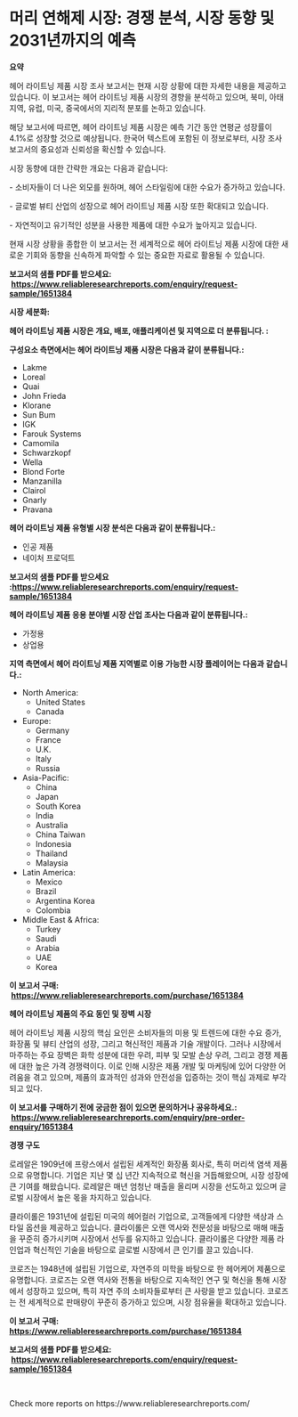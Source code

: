 <p><h1>머리 연해제 시장: 경쟁 분석, 시장 동향 및 2031년까지의 예측</h1></p><p><strong>요약</strong></p>
<p><p>헤어 라이트닝 제품 시장 조사 보고서는 현재 시장 상황에 대한 자세한 내용을 제공하고 있습니다. 이 보고서는 헤어 라이트닝 제품 시장의 경향을 분석하고 있으며, 북미, 아태지역, 유럽, 미국, 중국에서의 지리적 분포를 논하고 있습니다. </p><p>해당 보고서에 따르면, 헤어 라이트닝 제품 시장은 예측 기간 동안 연평균 성장률이 4.1%로 성장할 것으로 예상됩니다. 한국어 텍스트에 포함된 이 정보로부터, 시장 조사 보고서의 중요성과 신뢰성을 확신할 수 있습니다.</p><p>시장 동향에 대한 간략한 개요는 다음과 같습니다:</p><p>- 소비자들이 더 나은 외모를 원하며, 헤어 스타일링에 대한 수요가 증가하고 있습니다.</p><p>- 글로벌 뷰티 산업의 성장으로 헤어 라이트닝 제품 시장 또한 확대되고 있습니다.</p><p>- 자연적이고 유기적인 성분을 사용한 제품에 대한 수요가 높아지고 있습니다.</p><p>현재 시장 상황을 종합한 이 보고서는 전 세계적으로 헤어 라이트닝 제품 시장에 대한 새로운 기회와 동향을 신속하게 파악할 수 있는 중요한 자료로 활용될 수 있습니다.</p></p>
<p><strong>보고서의 샘플 PDF를 받으세요: &nbsp;<a href="https://www.reliableresearchreports.com/enquiry/request-sample/1651384">https://www.reliableresearchreports.com/enquiry/request-sample/1651384</a></strong></p>
<p><strong>시장 세분화:</strong></p>
<p><strong> 헤어 라이트닝 제품 시장은 개요, 배포, 애플리케이션 및 지역으로 더 분류됩니다. :</strong></p>
<p><strong>구성요소 측면에서는 헤어 라이트닝 제품 시장은 다음과 같이 분류됩니다.:</strong></p>
<p><ul><li>Lakme</li><li>Loreal</li><li>Quai</li><li>John Frieda</li><li>Klorane</li><li>Sun Bum</li><li>IGK</li><li>Farouk Systems</li><li>Camomila</li><li>Schwarzkopf</li><li>Wella</li><li>Blond Forte</li><li>Manzanilla</li><li>Clairol</li><li>Gnarly</li><li>Pravana</li></ul></p>
<p><strong> 헤어 라이트닝 제품 유형별 시장 분석은 다음과 같이 분류됩니다.:</strong></p>
<p><ul><li>인공 제품</li><li>네이처 프로덕트</li></ul></p>
<p><strong>보고서의 샘플 PDF를 받으세요 :<a href="https://www.reliableresearchreports.com/enquiry/request-sample/1651384">https://www.reliableresearchreports.com/enquiry/request-sample/1651384</a></strong></p>
<p><strong> 헤어 라이트닝 제품 응용 분야별 시장 산업 조사는 다음과 같이 분류됩니다.:</strong></p>
<p><ul><li>가정용</li><li>상업용</li></ul></p>
<p><strong>지역 측면에서 헤어 라이트닝 제품 지역별로 이용 가능한 시장 플레이어는 다음과 같습니다.:</strong></p>
<p><ul>
    <li>
        North America:
        <ul>
            <li>United States</li>
            <li>Canada</li>
        </ul>
    </li>
    <li>
        Europe:
        <ul>
            <li>Germany</li>
            <li>France</li>
            <li>U.K.</li>
            <li>Italy</li>
            <li>Russia</li>
        </ul>
    </li>
    <li>
        Asia-Pacific:
        <ul>
            <li>China</li>
            <li>Japan</li>
            <li>South Korea</li>
            <li>India</li>
            <li>Australia</li>
            <li>China Taiwan</li>
            <li>Indonesia</li>
            <li>Thailand</li>
            <li>Malaysia</li>
        </ul>
    </li>
    <li>
        Latin America:
        <ul>
            <li>Mexico</li>
            <li>Brazil</li>
            <li>Argentina Korea</li>
            <li>Colombia</li>
        </ul>
    </li>
    <li>
        Middle East & Africa:
        <ul>
            <li>Turkey</li>
            <li>Saudi</li>
            <li>Arabia</li>
            <li>UAE</li>
            <li>Korea</li>
        </ul>
    </li>
    </ul></p>
<p><strong>이 보고서 구매: &nbsp;<a href="https://www.reliableresearchreports.com/purchase/1651384">https://www.reliableresearchreports.com/purchase/1651384</a></strong></p>
<p><strong>헤어 라이트닝 제품의 주요 동인 및 장벽 시장</strong></p>
<p><p>헤어 라이트닝 제품 시장의 핵심 요인은 소비자들의 미용 및 트렌드에 대한 수요 증가, 화장품 및 뷰티 산업의 성장, 그리고 혁신적인 제품과 기술 개발이다. 그러나 시장에서 마주하는 주요 장벽은 화학 성분에 대한 우려, 피부 및 모발 손상 우려, 그리고 경쟁 제품에 대한 높은 가격 경쟁력이다. 이로 인해 시장은 제품 개발 및 마케팅에 있어 다양한 어려움을 겪고 있으며, 제품의 효과적인 성과와 안전성을 입증하는 것이 핵심 과제로 부각되고 있다.</p></p>
<p><strong>이 보고서를 구매하기 전에 궁금한 점이 있으면 문의하거나 공유하세요.: &nbsp;<a href="https://www.reliableresearchreports.com/enquiry/pre-order-enquiry/1651384">https://www.reliableresearchreports.com/enquiry/pre-order-enquiry/1651384</a></strong></p>
<p><strong>경쟁 구도</strong></p>
<p><p>로레알은 1909년에 프랑스에서 설립된 세계적인 화장품 회사로, 특히 머리색 염색 제품으로 유명합니다. 기업은 지난 몇 십 년간 지속적으로 혁신을 거듭해왔으며, 시장 성장에 큰 기여를 해왔습니다. 로레알은 매년 엄청난 매출을 올리며 시장을 선도하고 있으며 글로벌 시장에서 높은 몫을 차지하고 있습니다.</p><p>클라이롤은 1931년에 설립된 미국의 헤어컬러 기업으로, 고객들에게 다양한 색상과 스타일 옵션을 제공하고 있습니다. 클라이롤은 오랜 역사와 전문성을 바탕으로 매해 매출을 꾸준히 증가시키며 시장에서 선두를 유지하고 있습니다. 클라이롤은 다양한 제품 라인업과 혁신적인 기술을 바탕으로 글로벌 시장에서 큰 인기를 끌고 있습니다.</p><p>코로즈는 1948년에 설립된 기업으로, 자연주의 미학을 바탕으로 한 헤어케어 제품으로 유명합니다. 코로즈는 오랜 역사와 전통을 바탕으로 지속적인 연구 및 혁신을 통해 시장에서 성장하고 있으며, 특히 자연 주의 소비자들로부터 큰 사랑을 받고 있습니다. 코로즈는 전 세계적으로 판매량이 꾸준히 증가하고 있으며, 시장 점유율을 확대하고 있습니다.</p></p>
<p><strong>이 보고서 구매: &nbsp; <a href="https://www.reliableresearchreports.com/purchase/1651384">https://www.reliableresearchreports.com/purchase/1651384</a></strong></p>
<p><strong>보고서의 샘플 PDF를 받으세요: &nbsp;<a href="https://www.reliableresearchreports.com/enquiry/request-sample/1651384">https://www.reliableresearchreports.com/enquiry/request-sample/1651384</a></strong><strong></strong></p>
<p>&nbsp;</p>
<p>Check more reports on https://www.reliableresearchreports.com/</p>